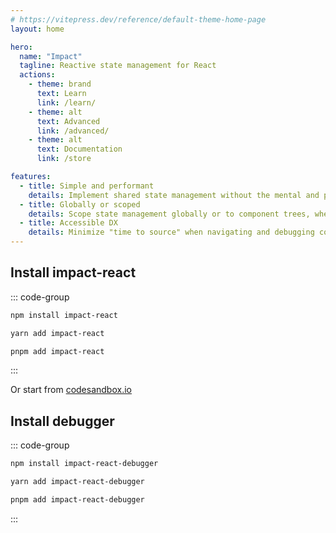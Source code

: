 ```yaml
---
# https://vitepress.dev/reference/default-theme-home-page
layout: home

hero:
  name: "Impact"
  tagline: Reactive state management for React
  actions:
    - theme: brand
      text: Learn
      link: /learn/
    - theme: alt
      text: Advanced
      link: /advanced/
    - theme: alt
      text: Documentation
      link: /store

features:
  - title: Simple and performant
    details: Implement shared state management without the mental and performance overhead of component reconcilication.
  - title: Globally or scoped
    details: Scope state management globally or to component trees, where React data fetching patterns can be embraced.
  - title: Accessible DX
    details: Minimize "time to source" when navigating and debugging code. Sourcemaps driven debugger giving you code insight during runtime.
---
```



<HomeContent>

## Install impact-react

::: code-group

```sh [npm]
npm install impact-react
```

```sh [yarn]
yarn add impact-react
```

```sh [pnpm]
pnpm add impact-react
```

:::

Or start from [codesandbox.io](https://codesandbox.io/p/devbox/impact-template-fp6gd9)

## Install debugger

::: code-group

```sh [npm]
npm install impact-react-debugger
```

```sh [yarn]
yarn add impact-react-debugger
```

```sh [pnpm]
pnpm add impact-react-debugger
```

:::

</HomeContent>